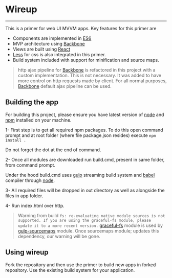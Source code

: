 # Wireup #

----------
This is a primer for web UI MVVM apps. 
Key features for this primer are
- Components are implemented in [ES6](http://exploringjs.com/es6/ch_about-es6.html "ES6")
- MVP architecture using [Backbone](http://backbonejs.org/ "Backbone")
- Views are built using [React](http://facebook.github.io/react/ "React") 
- [Less](http://lesscss.org/ "Less") for css is also integrated in this primer. 
- Build system included with support for minification and source maps.


> http ajax pipeline for [Backbone](http://backbonejs.org/ "Backbone") is refactored in this project with a custom implementation. This is not necessary. It was added to have more control on http requests made by client.
> For all normal purposes, [Backbone](http://backbonejs.org/ "Backbone") default ajax pipeline can be used.


## Building the app ##
For building this project, please ensure you have latest version of [node](https://nodejs.org/en/ "NodeJs") and [npm](https://www.npmjs.com/ "npm") installed on your machine.

1- First step is to get all required npm packages. To do this open command prompt and at root folder (where file package.json resides) execute
		`npm install .`

Do not forget the dot at the end of command.

2- Once all modules are downloaded run build.cmd, present in same folder, from command prompt.

Under the hood build.cmd uses [gulp](http://gulpjs.com/ "gulp") streaming build system and [babel](https://babeljs.io/ "babel") compiler through [node](https://nodejs.org/en/ "NodeJs").

3- All required files will be dropped in out directory as well as alongside the files in app folder.

4- Run index.html over http.


> Warning from build 
`fs: re-evaluating native module sources is not supported. If you are using the graceful-fs module, please update it to a more recent version.`
> [graceful-fs](https://www.npmjs.com/package/graceful-fs "graceful-fs") module is used by [gulp-sourcemaps](https://www.npmjs.com/package/gulp-sourcemaps "gulp-sourcemaps") module. Once sourcemaps module; updates this dependency, our warning will be gone.


## Using wireup ##
Fork the repository and then use the primer to build new apps in forked repository.
Use the existing build system for your application.
